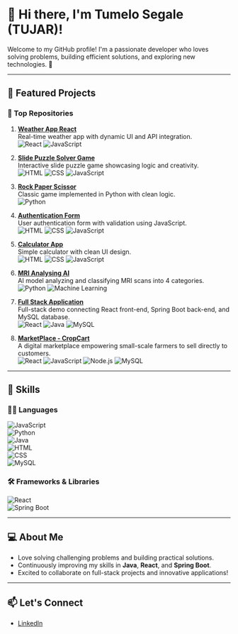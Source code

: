 # 👋 Hi there, I'm Tumelo Segale (TUJAR)!

Welcome to my GitHub profile! I'm a passionate developer who loves solving problems, building efficient solutions, and exploring new technologies. 🚀  

---

## 🔭 Featured Projects

### 🌟 Top Repositories

1. **[Weather App React](https://github.com/Tumelo-Segale/Weather-App-React)**  
   Real-time weather app with dynamic UI and API integration.  
   ![React](https://img.shields.io/badge/-React-61DAFB?style=flat&logo=react&logoColor=black)
   ![JavaScript](https://img.shields.io/badge/-JavaScript-F7DF1E?style=flat&logo=javascript&logoColor=black)

2. **[Slide Puzzle Solver Game](https://github.com/Tumelo-Segale/Slide-Puzzle-Solver-Game)**  
   Interactive slide puzzle game showcasing logic and creativity.  
   ![HTML](https://img.shields.io/badge/-HTML-E34F26?style=flat&logo=html5&logoColor=white)
   ![CSS](https://img.shields.io/badge/-CSS-1572B6?style=flat&logo=css3&logoColor=white)
   ![JavaScript](https://img.shields.io/badge/-JavaScript-F7DF1E?style=flat&logo=javascript&logoColor=black)

3. **[Rock Paper Scissor](https://github.com/Tumelo-Segale/Rock-Paper-Scissor)**  
   Classic game implemented in Python with clean logic.  
   ![Python](https://img.shields.io/badge/-Python-3776AB?style=flat&logo=python&logoColor=white)

4. **[Authentication Form](https://github.com/Tumelo-Segale/Authentication-Form)**  
   User authentication form with validation using JavaScript.  
   ![HTML](https://img.shields.io/badge/-HTML-E34F26?style=flat&logo=html5&logoColor=white)
   ![CSS](https://img.shields.io/badge/-CSS-1572B6?style=flat&logo=css3&logoColor=white)
   ![JavaScript](https://img.shields.io/badge/-JavaScript-F7DF1E?style=flat&logo=javascript&logoColor=black)

5. **[Calculator App](https://github.com/Tumelo-Segale/Calculator-App)**  
   Simple calculator with clean UI design.  
   ![HTML](https://img.shields.io/badge/-HTML-E34F26?style=flat&logo=html5&logoColor=white)
   ![CSS](https://img.shields.io/badge/-CSS-1572B6?style=flat&logo=css3&logoColor=white)
   ![JavaScript](https://img.shields.io/badge/-JavaScript-F7DF1E?style=flat&logo=javascript&logoColor=black)

6. **[MRI Analysing AI](https://github.com/B-A-QUANTUM-AI)**  
   AI model analyzing and classifying MRI scans into 4 categories.  
   ![Python](https://img.shields.io/badge/-Python-3776AB?style=flat&logo=python&logoColor=white)
   ![Machine Learning](https://img.shields.io/badge/-Machine%20Learning-FF6F61?style=flat)

7. **[Full Stack Application](https://github.com/Tumelo-Segale/Full-Stack)**  
   Full-stack demo connecting React front-end, Spring Boot back-end, and MySQL database.  
   ![React](https://img.shields.io/badge/-React-61DAFB?style=flat&logo=react&logoColor=black)
   ![Java](https://img.shields.io/badge/-Java-007396?style=flat&logo=java&logoColor=white)
   ![MySQL](https://img.shields.io/badge/-MySQL-4479A1?style=flat&logo=mysql&logoColor=white)

8. **[MarketPlace - CropCart](https://github.com/Tumelo-Segale/MarketPlace)**  
   A digital marketplace empowering small-scale farmers to sell directly to customers.  
   ![React](https://img.shields.io/badge/-React-61DAFB?style=flat&logo=react&logoColor=black) 
   ![JavaScript](https://img.shields.io/badge/-JavaScript-F7DF1E?style=flat&logo=javascript&logoColor=black) 
   ![Node.js](https://img.shields.io/badge/-Node.js-339933?style=flat&logo=node.js&logoColor=white)
   ![MySQL](https://img.shields.io/badge/-MySQL-4479A1?style=flat&logo=mysql&logoColor=white)

---

## 🌱 Skills

### 🧑‍💻 Languages
![JavaScript](https://img.shields.io/badge/-JavaScript-F7DF1E?style=flat&logo=javascript&logoColor=black)  
![Python](https://img.shields.io/badge/-Python-3776AB?style=flat&logo=python&logoColor=white)  
![Java](https://img.shields.io/badge/-Java-007396?style=flat&logo=java&logoColor=white)  
![HTML](https://img.shields.io/badge/-HTML-E34F26?style=flat&logo=html5&logoColor=white)  
![CSS](https://img.shields.io/badge/-CSS-1572B6?style=flat&logo=css3&logoColor=white)  
![MySQL](https://img.shields.io/badge/-MySQL-4479A1?style=flat&logo=mysql&logoColor=white)

### 🛠 Frameworks & Libraries
![React](https://img.shields.io/badge/-React-61DAFB?style=flat&logo=react&logoColor=black)  
![Spring Boot](https://img.shields.io/badge/-Spring%20Boot-6DB33F?style=flat&logo=spring&logoColor=white)

---

## 💻 About Me
- Love solving challenging problems and building practical solutions.  
- Continuously improving my skills in **Java**, **React**, and **Spring Boot**.  
- Excited to collaborate on full-stack projects and innovative applications!  

---

## 📫 Let's Connect
- [LinkedIn](https://www.linkedin.com/in/tumelo-segale)    

